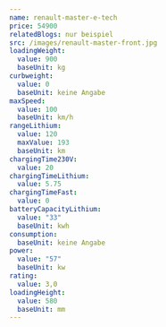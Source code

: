 ```yaml
---
name: renault-master-e-tech
price: 54900
relatedBlogs: nur beispiel
src: /images/renault-master-front.jpg
loadingWeight:
  value: 900
  baseUnit: kg
curbweight:
  value: 0
  baseUnit: keine Angabe
maxSpeed:
  value: 100
  baseUnit: km/h
rangeLithium:
  value: 120
  maxValue: 193
  baseUnit: km
chargingTime230V:
  value: 20
chargingTimeLithium:
  value: 5.75
chargingTimeFast:
  value: 0
batteryCapacityLithium:
  value: "33"
  baseUnit: kwh
consumption:
  baseUnit: keine Angabe
power:
  value: "57"
  baseUnit: kw
rating:
  value: 3,0
loadingHeight:
  value: 580
  baseUnit: mm
---
```

